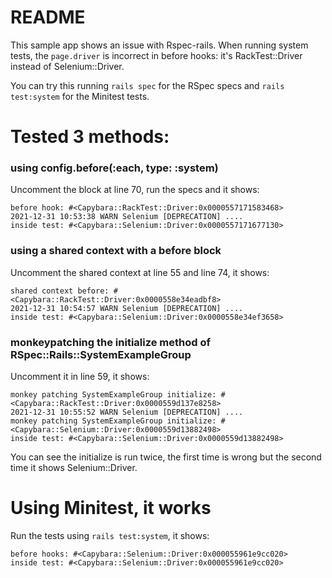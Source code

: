 # README

This sample app shows an issue with Rspec-rails. When running system tests, the `page.driver` is incorrect in before hooks: it's RackTest::Driver instead of Selenium::Driver.

You can try this running `rails spec` for the RSpec specs and `rails test:system` for the Minitest tests.

# Tested 3 methods:

### using config.before(:each, type: :system)

Uncomment the block at line 70, run the specs and it shows:

```
before hook: #<Capybara::RackTest::Driver:0x0000557171583468>
2021-12-31 10:53:38 WARN Selenium [DEPRECATION] ....
inside test: #<Capybara::Selenium::Driver:0x0000557171677130>
```

### using a shared context with a before block

Uncomment the shared context at line 55 and line 74, it shows:

```
shared context before: #<Capybara::RackTest::Driver:0x0000558e34eadbf8>
2021-12-31 10:54:57 WARN Selenium [DEPRECATION] ....
inside test: #<Capybara::Selenium::Driver:0x0000558e34ef3658>
```

### monkeypatching the initialize method of RSpec::Rails::SystemExampleGroup

Uncomment it in line 59, it shows:

```
monkey patching SystemExampleGroup initialize: #<Capybara::RackTest::Driver:0x0000559d137e8258>
2021-12-31 10:55:52 WARN Selenium [DEPRECATION] ....
monkey patching SystemExampleGroup initialize: #<Capybara::Selenium::Driver:0x0000559d13882498>
inside test: #<Capybara::Selenium::Driver:0x0000559d13882498>
```

You can see the initialize is run twice, the first time is wrong but the second time it shows Selenium::Driver.

# Using Minitest, it works

Run the tests using `rails test:system`, it shows:

```
before hooks: #<Capybara::Selenium::Driver:0x000055961e9cc020>
inside test: #<Capybara::Selenium::Driver:0x000055961e9cc020>
```
